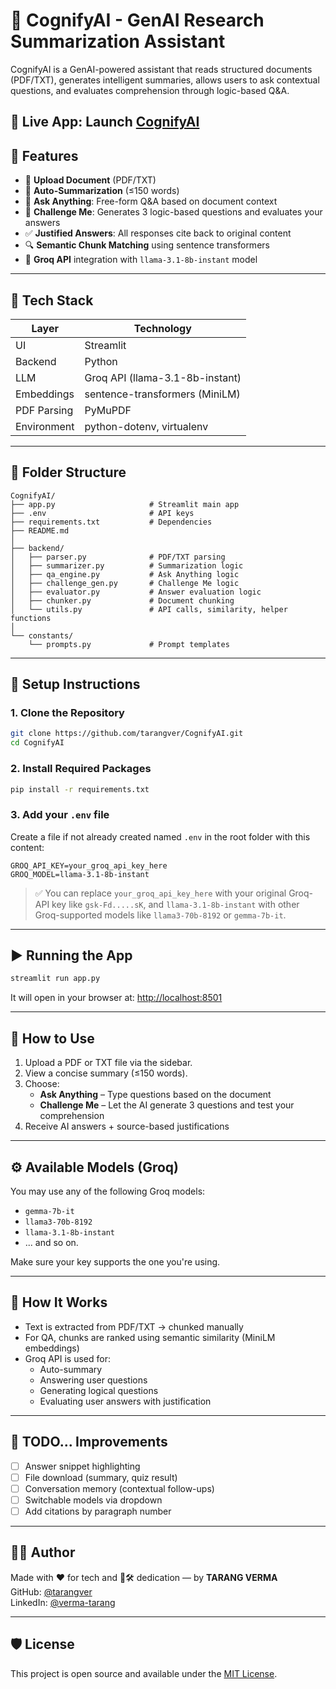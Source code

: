 # 🧠 CognifyAI - GenAI Research Summarization Assistant

CognifyAI is a GenAI-powered assistant that reads structured documents (PDF/TXT), generates intelligent summaries, allows users to ask contextual questions, and evaluates comprehension through logic-based Q&A.

## 🔗 Live App: **Launch [CognifyAI](https://cognifyai-ez.streamlit.app/)**

## 🚀 Features

- 📄 **Upload Document** (PDF/TXT)
- 🧠 **Auto-Summarization** (≤150 words)
- 💬 **Ask Anything**: Free-form Q&A based on document context
- 🧪 **Challenge Me**: Generates 3 logic-based questions and evaluates your answers
- ✅ **Justified Answers**: All responses cite back to original content
- 🔍 **Semantic Chunk Matching** using sentence transformers
- 🔐 **Groq API** integration with `llama-3.1-8b-instant` model

---

## 🧰 Tech Stack

| Layer         | Technology                      |
|---------------|----------------------------------|
| UI            | Streamlit                        |
| Backend       | Python                           |
| LLM           | Groq API (llama-3.1-8b-instant)           |
| Embeddings    | sentence-transformers (MiniLM)   |
| PDF Parsing   | PyMuPDF                          |
| Environment   | python-dotenv, virtualenv        |

---

## 📁 Folder Structure

```
CognifyAI/
├── app.py                     # Streamlit main app
├── .env                       # API keys
├── requirements.txt           # Dependencies
├── README.md
│
├── backend/
│   ├── parser.py              # PDF/TXT parsing
│   ├── summarizer.py          # Summarization logic
│   ├── qa_engine.py           # Ask Anything logic
│   ├── challenge_gen.py       # Challenge Me logic
│   ├── evaluator.py           # Answer evaluation logic
│   ├── chunker.py             # Document chunking
│   └── utils.py               # API calls, similarity, helper functions
│
└── constants/
    └── prompts.py             # Prompt templates
```

---

## 🔧 Setup Instructions

### 1. Clone the Repository

```bash
git clone https://github.com/tarangver/CognifyAI.git
cd CognifyAI
```

### 2. Install Required Packages

```bash
pip install -r requirements.txt
```

### 3. Add your `.env` file

Create a file if not already created named `.env` in the root folder with this content:

```env
GROQ_API_KEY=your_groq_api_key_here
GROQ_MODEL=llama-3.1-8b-instant
```

> ✅ You can replace `your_groq_api_key_here` with your original Groq-API key like `gsk-Fd.....sK`, and `llama-3.1-8b-instant` with other Groq-supported models like `llama3-70b-8192` or `gemma-7b-it`.

---

## ▶️ Running the App

```bash
streamlit run app.py
```

It will open in your browser at:
[http://localhost:8501](http://localhost:8501)

---

## 🧪 How to Use

1. Upload a PDF or TXT file via the sidebar.
2. View a concise summary (≤150 words).
3. Choose:
   - **Ask Anything** – Type questions based on the document
   - **Challenge Me** – Let the AI generate 3 questions and test your comprehension
4. Receive AI answers + source-based justifications

---

## ⚙️ Available Models (Groq)

You may use any of the following Groq models:

- `gemma-7b-it`
- `llama3-70b-8192`
- `llama-3.1-8b-instant`
- ... and so on.

Make sure your key supports the one you're using.

---

## 🧠 How It Works

- Text is extracted from PDF/TXT → chunked manually
- For QA, chunks are ranked using semantic similarity (MiniLM embeddings)
- Groq API is used for:
  - Auto-summary
  - Answering user questions
  - Generating logical questions
  - Evaluating user answers with justification

---

## 📌 TODO... Improvements

- [ ] Answer snippet highlighting
- [ ] File download (summary, quiz result)
- [ ] Conversation memory (contextual follow-ups)
- [ ] Switchable models via dropdown
- [ ] Add citations by paragraph number

---

## 👨‍💻 Author

Made with ❤️ for tech and 💪🛠️ dedication — by **TARANG VERMA**  
GitHub: [@tarangver](https://github.com/tarangver)  
LinkedIn: [@verma-tarang](https://www.linkedin.com/in/verma-tarang/)

---

## 🛡️ License

This project is open source and available under the [MIT License](LICENSE).
